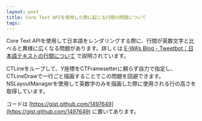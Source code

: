 ```yaml
---
layout: post
title: Core Text APIを使用した際に起こる行間の問題について
tags: 
---
```



Core Text APIを使用して日本語をレンダリングする際に、行間が英数文字と比べると異様に広くなる問題があります。詳しくは [E-WA’s Blog - Tweetbot：日本語テキストの行間について](http://ewa4618.vjck.com/2011/07/05/tweetbot%EF%BC%9A%E6%97%A5%E6%9C%AC%E8%AA%9E%E3%83%86%E3%82%AD%E3%82%B9%E3%83%88%E3%81%AE%E8%A1%8C%E9%96%93%E3%81%AB%E3%81%A4%E3%81%84%E3%81%A6/) で説明されています。

CTLineをループして、Y座標をCTFramesetterに頼らず自力で指定し、CTLineDrawで一行ごと描画することでこの問題を回避できます。NSLayoutManagerを使用して英数字のみを描画した際に使用される行の高さを取得しています。

コードは [https://gist.github.com/1497649](https://gist.github.com/1497649) に置いてあります。
